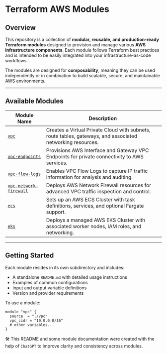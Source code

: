 # Terraform AWS Modules

## Overview

This repository is a collection of **modular, reusable, and production-ready Terraform modules** designed to provision and manage various **AWS infrastructure components**. Each module follows Terraform best practices and is intended to be easily integrated into your infrastructure-as-code workflows.

The modules are designed for **composability**, meaning they can be used independently or in combination to build scalable, secure, and maintainable AWS environments.

---

## Available Modules

| Module Name            | Description |
|------------------------|-------------|
| [`vpc`](./vpc)                      | Creates a Virtual Private Cloud with subnets, route tables, gateways, and associated networking resources. |
| [`vpc-endpoints`](./terraform-aws-vpc-endpoints) | Provisions AWS Interface and Gateway VPC Endpoints for private connectivity to AWS services. |
| [`vpc-flow-logs`](./terraform-aws-vpc-flow-logs) | Enables VPC Flow Logs to capture IP traffic information for analysis and auditing. |
| [`vpc-network-firewall`](./terraform-aws-vpc-network-firewall) | Deploys AWS Network Firewall resources for advanced VPC traffic inspection and control. |
| [`ecs`](./terraform-aws-ecs)                      | Sets up an AWS ECS Cluster with task definitions, services, and optional Fargate support. |
| [`eks`](./terraform-aws-eks)                      | Deploys a managed AWS EKS Cluster with associated worker nodes, IAM roles, and networking. |

---

## Getting Started

Each module resides in its own subdirectory and includes:

- A standalone `README.md` with detailed usage instructions
- Examples of common configurations
- Input and output variable definitions
- Version and provider requirements

To use a module:

```hcl
module "vpc" {
  source  = "./vpc"
  vpc_cidr = "10.0.0.0/16"
  # other variables...
}
```

🛠️ This README and some module documentation were created with the help of  `ChatGPT` to improve clarity and consistency across modules.